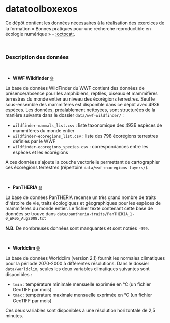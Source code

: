 # datatoolboxexos

Ce dépôt contient les données nécessaires à la réalisation des exercices de la formation « Bonnes pratiques pour une recherche reproductible en écologie numérique » - [:octocat:](https://github.com/FRBCesab/datatoolbox).


<br />

### Description des données

<br />

- **WWF Wildfinder** [:globe_with_meridians:](https://www.worldwildlife.org/pages/wildfinder-database)

La base de données WildFinder du WWF contient des données de présence/absence pour les amphibiens, reptiles, oiseaux et mammifères terrestres du monde entier au niveau des écorégions terrestres. Seul le sous-ensemble des mammifères est disponible dans ce dépôt avec 4936 espèces. Les données, préalablement nettoyées, sont structurées de la manière suivante dans le dossier `data/wwf-wildfinder/` :

  - `wildfinder-mammals_list.csv` : liste taxonomique des 4936 espèces de mammifères du monde entier
  - `wildfinder-ecoregions_list.csv` : liste des 798 écorégions terrestres définies par le WWF
  - `wildfinder-ecoregions_species.csv` : correspondances entre les espèces et les écorégions

A ces données s'ajoute la couche vectorielle permettant de cartographier ces écorégions terrestres (répertoire `data/wwf-ecoregions-layers/`).

<br />

- **PanTHERIA** [:globe_with_meridians:](https://esajournals.onlinelibrary.wiley.com/doi/10.1890/08-1494.1)

La base de données PanTHERIA recense un très grand nombre de traits d'histoire de vie, traits écologiques et géographiques pour les espèces de mammifères du monde entier.
Le fichier texte contenant cette base de données se trouve dans `data/pantheria-traits/PanTHERIA_1-0_WR05_Aug2008.txt`

**N.B.** De nombreuses données sont manquantes et sont notées `-999`.

<br />

- **Worldclim** [:globe_with_meridians:](https://www.worldclim.org/data/worldclim21.html)

La base de données Worldclim (version 2.1) fournit les normales climatiques pour la période 2070-2000 à différentes résolutions. Dans le dossier `data/worldclim`, seules les deux variables climatiques suivantes sont disponibles :

  - `tmin` : température minimale mensuelle exprimée en °C (un fichier GeoTIFF par mois)
  - `tmax` : température maximale mensuelle exprimée en °C (un fichier GeoTIFF par mois)

Ces deux variables sont disponibles à une résolution horizontale de 2,5 minutes.
